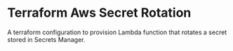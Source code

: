 # Terraform Aws Secret Rotation
A terraform configuration to provision Lambda function that rotates a secret stored in Secrets Manager.

